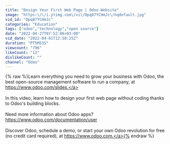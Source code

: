 ```yaml
---
title: "Design Your First Web Page | Odoo Website"
image: "https:\/\/i.ytimg.com\/vi\/Dpq87YCHmJc\/hqdefault.jpg"
vid_id: "Dpq87YCHmJc"
categories: "Education"
tags: ["odoo","technology","open source"]
date: "2022-04-27T07:52:06+03:00"
vid_date: "2022-04-01T12:50:25Z"
duration: "PT5M53S"
viewcount: "796"
likeCount: "12"
dislikeCount: ""
channel: "Odoo"
---
```

{% raw %}Learn everything you need to grow your business with Odoo, the best open-source management software to run a company, at <a rel="nofollow" target="blank" href="https://www.odoo.com/slides.">https://www.odoo.com/slides.</a><br /><br />In this video, learn how to design your first web page without coding thanks to Odoo's building blocks.<br /><br />Need more information about Odoo apps? <br /><a rel="nofollow" target="blank" href="https://www.odoo.com/documentation/user">https://www.odoo.com/documentation/user</a> <br /><br />Discover Odoo, schedule a demo, or start your own Odoo revolution for free (no credit card required), at <a rel="nofollow" target="blank" href="https://www.odoo.com.">https://www.odoo.com.</a>{% endraw %}

